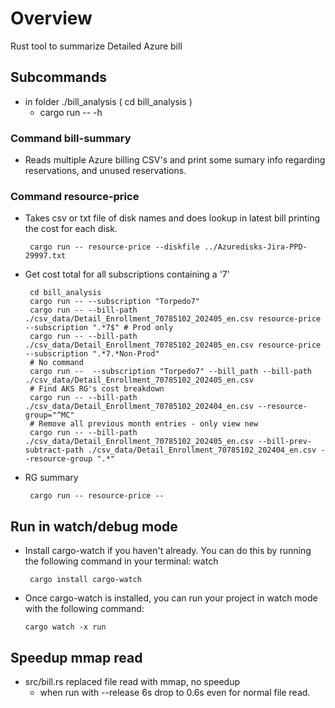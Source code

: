 # Overview

Rust tool to summarize Detailed Azure bill

## Subcommands

* in folder ./bill_analysis ( cd bill_analysis )
  * cargo run -- -h

### Command bill-summary

* Reads multiple Azure billing CSV's and print some sumary info regarding reservations, and unused reservations.

### Command resource-price

* Takes csv or txt file of disk names and does lookup in latest bill printing the cost for each disk.

       cargo run -- resource-price --diskfile ../Azuredisks-Jira-PPD-29997.txt

* Get cost total for all subscriptions containing a '7'

       cd bill_analysis
       cargo run -- --subscription "Torpedo7" 
       cargo run -- --bill-path ./csv_data/Detail_Enrollment_70785102_202405_en.csv resource-price --subscription ".*7$" # Prod only
       cargo run -- --bill-path ./csv_data/Detail_Enrollment_70785102_202405_en.csv resource-price --subscription ".*7.*Non-Prod"
       # No command
       cargo run --  --subscription "Torpedo7" --bill_path --bill-path ./csv_data/Detail_Enrollment_70785102_202405_en.csv
       # Find AKS RG's cost breakdown
       cargo run -- --bill-path ./csv_data/Detail_Enrollment_70785102_202404_en.csv --resource-group="^MC"
       # Remove all previous month entries - only view new
       cargo run -- --bill-path ./csv_data/Detail_Enrollment_70785102_202405_en.csv --bill-prev-subtract-path ./csv_data/Detail_Enrollment_70785102_202404_en.csv --resource-group ".*"

* RG summary

       cargo run -- resource-price --


## Run in watch/debug mode

* Install cargo-watch if you haven't already. You can do this by running the following command in your terminal:
watch

       cargo install cargo-watch
* Once cargo-watch is installed, you can run your project in watch mode with the following command:

      cargo watch -x run

## Speedup mmap read

* src/bill.rs replaced file read with mmap, no speedup
  * when run with --release 6s drop to 0.6s even for normal file read.

